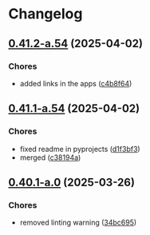 # Changelog

## [0.41.2-a.54](https://github.com/ceccopierangiolieugenio/pyTermTk/compare/ttkDesigner-v0.41.1-a.54...ttkDesigner-v0.41.2-a.54) (2025-04-02)


### Chores

* added links in the apps ([c4b8f64](https://github.com/ceccopierangiolieugenio/pyTermTk/commit/c4b8f64b6b8f02502f2db2c8d3886b62f63b6d4e))

## [0.41.1-a.54](https://github.com/ceccopierangiolieugenio/pyTermTk/compare/ttkDesigner-v0.41.0-a.54...ttkDesigner-v0.41.1-a.54) (2025-04-02)


### Chores

* fixed readme in pyprojects ([d1f3bf3](https://github.com/ceccopierangiolieugenio/pyTermTk/commit/d1f3bf36208edf7f36e867c5631d5186f4b5d2db))
* merged ([c38194a](https://github.com/ceccopierangiolieugenio/pyTermTk/commit/c38194a951d86d3ab040bc7bad9397c7861c2c2a))

## [0.40.1-a.0](https://github.com/ceccopierangiolieugenio/pyTermTk/compare/ttkDesigner-v0.40.0-a.0...ttkDesigner-v0.40.1-a.0) (2025-03-26)


### Chores

* removed linting warning ([34bc695](https://github.com/ceccopierangiolieugenio/pyTermTk/commit/34bc6958b34f597bb5c6ae7338528ffec4bb8e0b))
